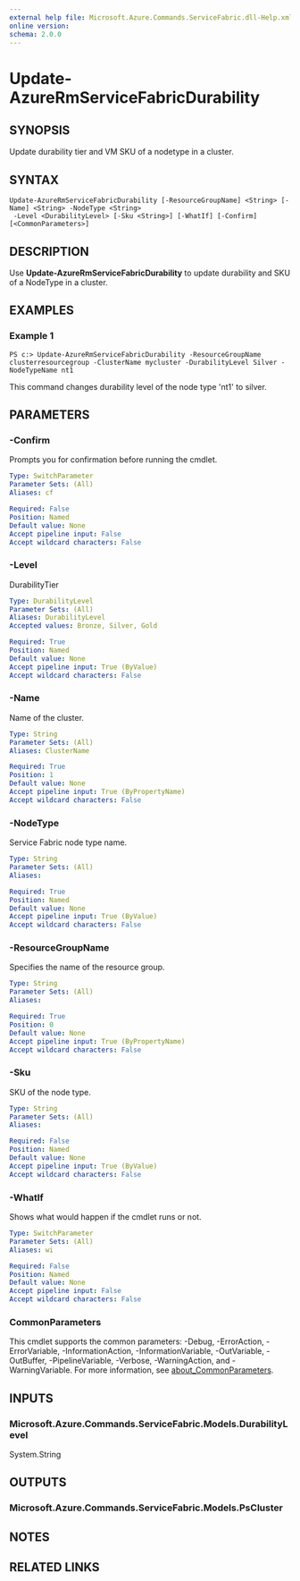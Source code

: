 ```yaml
---
external help file: Microsoft.Azure.Commands.ServiceFabric.dll-Help.xml
online version: 
schema: 2.0.0
---
```


# Update-AzureRmServiceFabricDurability

## SYNOPSIS
Update durability tier and VM SKU of a nodetype in a cluster.

## SYNTAX

```
Update-AzureRmServiceFabricDurability [-ResourceGroupName] <String> [-Name] <String> -NodeType <String>
 -Level <DurabilityLevel> [-Sku <String>] [-WhatIf] [-Confirm] [<CommonParameters>]
```

## DESCRIPTION
Use **Update-AzureRmServiceFabricDurability** to update durability and SKU of a NodeType in a cluster.

## EXAMPLES

### Example 1
```
PS c:> Update-AzureRmServiceFabricDurability -ResourceGroupName clusterresourcegroup -ClusterName mycluster -DurabilityLevel Silver -NodeTypeName nt1
```

This command changes durability level of the node type 'nt1' to silver.

## PARAMETERS

### -Confirm
Prompts you for confirmation before running the cmdlet.

```yaml
Type: SwitchParameter
Parameter Sets: (All)
Aliases: cf

Required: False
Position: Named
Default value: None
Accept pipeline input: False
Accept wildcard characters: False
```

### -Level
DurabilityTier

```yaml
Type: DurabilityLevel
Parameter Sets: (All)
Aliases: DurabilityLevel
Accepted values: Bronze, Silver, Gold

Required: True
Position: Named
Default value: None
Accept pipeline input: True (ByValue)
Accept wildcard characters: False
```

### -Name
Name of the cluster.

```yaml
Type: String
Parameter Sets: (All)
Aliases: ClusterName

Required: True
Position: 1
Default value: None
Accept pipeline input: True (ByPropertyName)
Accept wildcard characters: False
```

### -NodeType
Service Fabric node type name.

```yaml
Type: String
Parameter Sets: (All)
Aliases: 

Required: True
Position: Named
Default value: None
Accept pipeline input: True (ByValue)
Accept wildcard characters: False
```

### -ResourceGroupName
Specifies the name of the resource group.

```yaml
Type: String
Parameter Sets: (All)
Aliases: 

Required: True
Position: 0
Default value: None
Accept pipeline input: True (ByPropertyName)
Accept wildcard characters: False
```

### -Sku
SKU of the node type.

```yaml
Type: String
Parameter Sets: (All)
Aliases: 

Required: False
Position: Named
Default value: None
Accept pipeline input: True (ByValue)
Accept wildcard characters: False
```

### -WhatIf
Shows what would happen if the cmdlet runs or not.

```yaml
Type: SwitchParameter
Parameter Sets: (All)
Aliases: wi

Required: False
Position: Named
Default value: None
Accept pipeline input: False
Accept wildcard characters: False
```

### CommonParameters
This cmdlet supports the common parameters: -Debug, -ErrorAction, -ErrorVariable, -InformationAction, -InformationVariable, -OutVariable, -OutBuffer, -PipelineVariable, -Verbose, -WarningAction, and -WarningVariable. For more information, see [about_CommonParameters](http://go.microsoft.com/fwlink/?LinkID=113216).

## INPUTS

### Microsoft.Azure.Commands.ServiceFabric.Models.DurabilityLevel
System.String

## OUTPUTS

### Microsoft.Azure.Commands.ServiceFabric.Models.PsCluster

## NOTES

## RELATED LINKS

